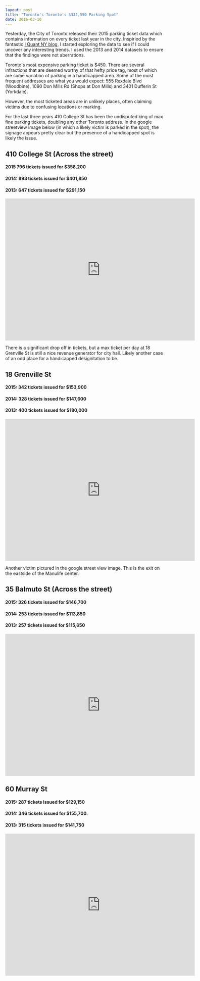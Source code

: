 ```yaml
---
layout: post
title: "Toronto's Toronto's $332,550 Parking Spot"
date: 2016-03-10
---
```


Yesterday, the City of Toronto released their 2015 parking ticket data which contains information on every ticket last year in the city.  Inspiried by the fantastic <a href="http://iquantny.tumblr.com/">I Quant NY blog</a>, I started exploring the data to see if I could uncover any interesting trends.  I used the 2013 and 2014 datasets to ensure that the findings were not aberrations.

Toronto's most expensive parking ticket is $450.  There are several infractions that are deemed worthy of that hefty price tag, most of which are some variation of parking in a handicapped area.  Some of the most frequent addresses are what you would expect: 555 Rexdale Blvd (Woodbine), 1090 Don Mills Rd (Shops at Don Mills) and 3401 Dufferin St (Yorkdale).    

However, the most ticketed areas are in unlikely places, often claiming victims due to confusing locations or marking.  

For the last three years 410 College St has been the undisputed king of max fine parking tickets, doubling any other Toronto address.  In the google streetview image below (in which a likely victim is parked in the spot), the signage appears pretty clear but the presence of a handicapped spot is likely the issue.  

## 410 College St (Across the street) ##
####  2015 796 tickets issued for $358,200 ####
#### 2014: 893 tickets issued for $401,850
#### 2013: 647 tickets issued for $291,150

<iframe src="https://www.google.com/maps/embed?pb=!1m0!3m2!1sen!2sca!4v1455649270872!6m8!1m7!1sk9t_aIUtkuWeAvu_uTdHFA!2m2!1d43.65675864281898!2d-79.40623669615232!3f144.63015609181116!4f-16.43494906144889!5f0.7820865974627469" width="600" height="450" frameborder="0" style="border:0" allowfullscreen></iframe>

There is a significant drop off in tickets, but a max ticket per day at 18 Grenville St is still a nice revenue generator for city hall.  Likely another case of an odd place for a handicapped designitation to be.  

## 18 Grenville St 
#### 2015: 342 tickets issued for $153,900
#### 2014: 328 tickets issued for $147,600
#### 2013: 400 tickets issued for $180,000

<iframe src="https://www.google.com/maps/embed?pb=!1m0!3m2!1sen!2sca!4v1455651657879!6m8!1m7!1s83857MNyUcdO5tzZJ82cxA!2m2!1d43.66195861412737!2d-79.38421575983601!3f329.1808863828714!4f-5.896528146053157!5f0.7820865974627469" width="600" height="450" frameborder="0" style="border:0" allowfullscreen></iframe>

Another victim pictured in the google street view image.  This is the exit on the eastside of the Manulife center. 

## 35 Balmuto St (Across the street)
#### 2015: 326 tickets issued for $146,700
#### 2014: 253 tickets issued for $113,850
#### 2013: 257 tickets issued for $115,650

<iframe src="https://www.google.com/maps/embed?pb=!1m0!3m2!1sen!2sca!4v1457569124752!6m8!1m7!1s1EsfEA2OFO2ZS7besE31jg!2m2!1d43.66953377351889!2d-79.3878226779771!3f223.54294412397383!4f-11.343472253253594!5f1.9587109090973311" width="600" height="450" frameborder="0" style="border:0" allowfullscreen></iframe>


## 60 Murray St
#### 2015: 287 tickets issued for $129,150
#### 2014: 346 tickets issued for $155,700.
#### 2013: 315 tickets issued for $141,750

<iframe src="https://www.google.com/maps/embed?pb=!1m0!3m2!1sen!2sca!4v1455651896816!6m8!1m7!1sotM4k6jUW09oEeBmET3sQg!2m2!1d43.65821668092152!2d-79.39131905145949!3f245!4f0!5f0.7820865974627469" width="600" height="450" frameborder="0" style="border:0" allowfullscreen></iframe>
